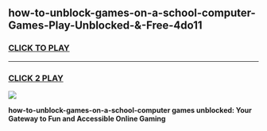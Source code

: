 
## how-to-unblock-games-on-a-school-computer-Games-Play-Unblocked-&-Free-4do11
<h3>
<a href="https://premium76.site?title=how-to-unblock-games-on-a-school-computer&ref=24A">CLICK TO PLAY</a></h3>
<hr>

<h3>
<a href="https://premium76.site?title=how-to-unblock-games-on-a-school-computer&ref=24A">CLICK 2 PLAY</a>
  
</h3>

<a href="https://premium76.site?title=how-to-unblock-games-on-a-school-computer&ref=24A"><img src="https://clearcache.store/games.png"></a>


**how-to-unblock-games-on-a-school-computer games unblocked: Your Gateway to Fun and Accessible Online Gaming**

